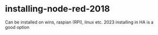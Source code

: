 # installing-node-red-2018
Can be installed on wins, raspian (RPI), linux etc.
2023 installing in HA is a good option
